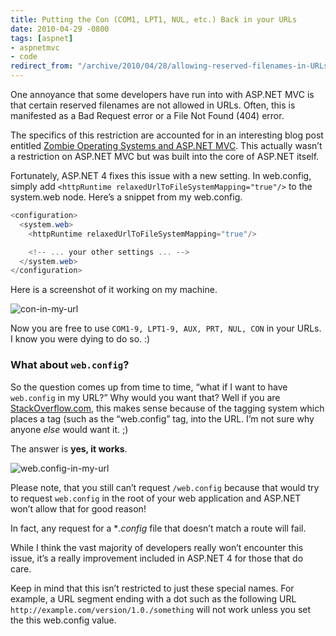 ```yaml
---
title: Putting the Con (COM1, LPT1, NUL, etc.) Back in your URLs
date: 2010-04-29 -0800
tags: [aspnet]
- aspnetmvc
- code
redirect_from: "/archive/2010/04/28/allowing-reserved-filenames-in-URLs.aspx/"
---
```


One annoyance that some developers have run into with ASP.NET MVC is
that certain reserved filenames are not allowed in URLs. Often, this is
manifested as a Bad Request error or a File Not Found (404) error.

The specifics of this restriction are accounted for in an interesting
blog post entitled [Zombie Operating Systems and ASP.NET
MVC](http://blog.bitquabit.com/2009/06/12/zombie-operating-systems-and-aspnet-mvc/).
This actually wasn’t a restriction on ASP.NET MVC but was built into the
core of ASP.NET itself.

Fortunately, ASP.NET 4 fixes this issue with a new setting. In
web.config, simply add
`<httpRuntime relaxedUrlToFileSystemMapping="true"/>` to the system.web
node. Here’s a snippet from my web.config.

```csharp
<configuration>
  <system.web>
    <httpRuntime relaxedUrlToFileSystemMapping="true"/>

    <!-- ... your other settings ... -->
  </system.web>
</configuration>
```

Here is a screenshot of it working on my machine.

![con-in-my-url](https://haacked.com/images/haacked_com/WindowsLiveWriter/PuttingtheConCOM1LPT1NULe.BackinyourURLs_8819/con-in-my-url_6.png "con-in-my-url")

Now you are free to use `COM1-9, LPT1-9, AUX, PRT, NUL, CON` in your
URLs. I know you were dying to do so. :)

### What about `web.config`?

So the question comes up from time to time, “what if I want to have
`web.config` in my URL?” Why would you want that? Well if you are
[StackOverflow.com](http://stackoverflow.com/ "StackOverflow"), this
makes sense because of the tagging system which places a tag (such as
the “web.config” tag, into the URL. I’m not sure why anyone *else* would
want it. ;)

The answer is **yes, it works**.

![web.config-in-my-url](https://haacked.com/images/haacked_com/WindowsLiveWriter/PuttingtheConCOM1LPT1NULe.BackinyourURLs_8819/web.config-in-my-url_5.png "web.config-in-my-url")

Please note, that you still can’t request `/web.config` because that
would try to request `web.config` in the root of your web application
and ASP.NET won’t allow that for good reason!

In fact, any request for a \**.config* file that doesn’t match a route
will fail.

While I think the vast majority of developers really won’t encounter
this issue, it’s a really improvement included in ASP.NET 4 for those
that do care.

Keep in mind that this isn’t restricted to just these special names. For
example, a URL segment ending with a dot such as the following URL
`http://example.com/version/1.0./something` will not work unless you set
the this web.config value.

